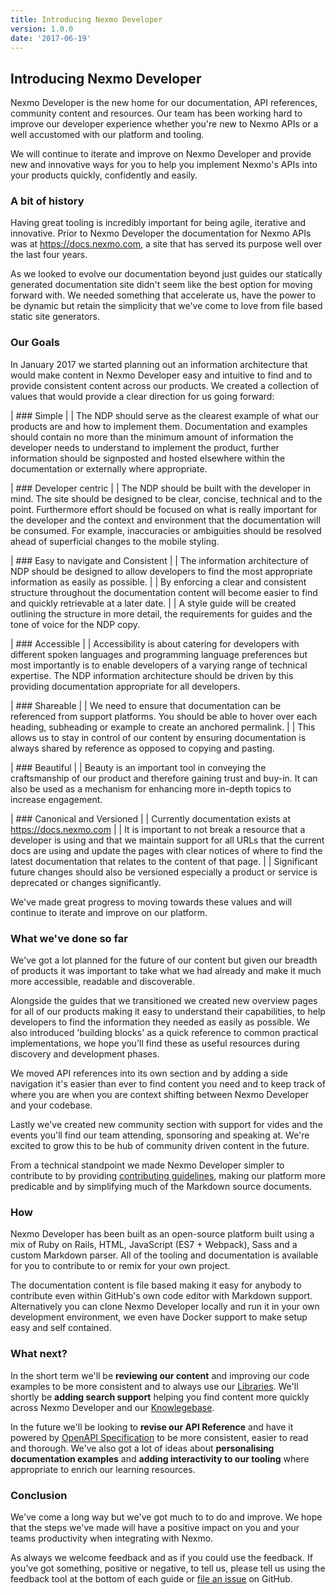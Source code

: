 ```yaml
---
title: Introducing Nexmo Developer
version: 1.0.0
date: '2017-06-19'
---
```


## Introducing Nexmo Developer

Nexmo Developer is the new home for our documentation, API references, community content and resources. Our team has been working hard to improve our developer experience whether you're new to Nexmo APIs or a well accustomed with our platform and tooling.

We will continue to iterate and improve on Nexmo Developer and provide new and innovative ways for you to help you implement Nexmo's APIs into your products quickly, confidently and easily.

### A bit of history

Having great tooling is incredibly important for being agile, iterative and innovative. Prior to Nexmo Developer the documentation for Nexmo APIs was at <https://docs.nexmo.com>, a site that has served its purpose well over the last four years.

As we looked to evolve our documentation beyond just guides our statically generated documentation site didn't seem like the best option for moving forward with. We needed something that accelerate us, have the power to be dynamic but retain the simplicity that we've come to love from file based static site generators.

### Our Goals

In January 2017 we started planning out an information architecture that would make content in Nexmo Developer easy and intuitive to find and to provide consistent content across our products. We created a collection of values that would provide a clear direction for us going forward:

| ### Simple
|
| The NDP should serve as the clearest example of what our products are and how to implement them. Documentation and examples should contain no more than the minimum amount of information the developer needs to understand to implement the product, further information should be signposted and hosted elsewhere within the documentation or externally where appropriate.

| ### Developer centric
|
| The NDP should be built with the developer in mind. The site should be designed to be clear, concise, technical and to the point. Furthermore effort should be focused on what is really important for the developer and the context and environment that the documentation will be consumed. For example, inaccuracies or ambiguities should be resolved ahead of superficial changes to the mobile styling.

| ### Easy to navigate and Consistent
|
| The information architecture of NDP should be designed to allow developers to find the most appropriate information as easily as possible.
|
| By enforcing a clear and consistent structure throughout the documentation content will become easier to find and quickly retrievable at a later date.
|
| A style guide will be created outlining the structure in more detail, the requirements for guides and the tone of voice for the NDP copy.

| ### Accessible
|
| Accessibility is about catering for developers with different spoken languages and programming language preferences but most importantly is to enable developers of a varying range of technical expertise. The NDP information architecture should be driven by this providing documentation appropriate for all developers.

| ### Shareable
|
| We need to ensure that documentation can be referenced from support platforms. You should be able to hover over each heading, subheading or example to create an anchored permalink.
|
| This allows us to stay in control of our content by ensuring documentation is always shared by reference as opposed to copying and pasting.

| ### Beautiful
|
| Beauty is an important tool in conveying the craftsmanship of our product and therefore gaining trust and buy-in. It can also be used as a mechanism for enhancing more in-depth topics to increase engagement.

| ### Canonical and Versioned
|
| Currently documentation exists at <https://docs.nexmo.com>
|
| It is important to not break a resource that a developer is using and that we maintain support for all URLs that the current docs are using and update the pages with clear notices of where to find the latest documentation that relates to the content of that page.
|
| Significant future changes should also be versioned especially a product or service is deprecated or changes significantly.

We've made great progress to moving towards these values and will continue to iterate and improve on our platform.

### What we've done so far

We've got a lot planned for the future of our content but given our breadth of products it was important to take what we had already and make it much more accessible, readable and discoverable.

Alongside the guides that we transitioned we created new overview pages for all of our products making it easy to understand their capabilities, to help developers to find the information they needed as easily as possible. We also introduced 'building blocks' as a quick reference to common practical implementations, we hope you'll find these as useful resources during discovery and development phases.

We moved API references into its own section and by adding a side navigation it's easier than ever to find content you need and to keep track of where you are when you are context shifting between Nexmo Developer and your codebase.

Lastly we've created new community section with support for vides and the events you'll find our team attending, sponsoring and speaking at. We're excited to grow this to be hub of community driven content in the future.

From a technical standpoint we made Nexmo Developer simpler to contribute to by providing [contributing guidelines](/contribute), making our platform more predicable and by simplifying much of the Markdown source documents.

### How

Nexmo Developer has been built as an open-source platform built using a mix of Ruby on Rails, HTML, JavaScript (ES7 + Webpack), Sass and a custom Markdown parser. All of the tooling and documentation is available for you to contribute to or remix for your own project.

The documentation content is file based making it easy for anybody to contribute even within GitHub's own code editor with Markdown support. Alternatively you can clone Nexmo Developer locally and run it in your own development environment, we even have Docker support to make setup easy and self contained.

### What next?

In the short term we'll be **reviewing our content** and improving our code examples to be more consistent and to always use our [Libraries](/tools). We'll shortly be **adding search support** helping you find content more quickly across Nexmo Developer and our [Knowlegebase](https://help.nexmo.com).

In the future we'll be looking to **revise our API Reference** and have it powered by [OpenAPI Specification](https://github.com/OAI/OpenAPI-Specification) to be more consistent, easier to read and thorough. We've also got a lot of ideas about  **personalising documentation examples** and **adding interactivity to our tooling** where appropriate to enrich our learning resources.

### Conclusion

We've come a long way but we've got much to to do and improve. We hope that the steps we've made will have a positive impact on you and your teams productivity when integrating with Nexmo.

As always we welcome feedback and as if you could use the feedback. If you’ve got something, positive or negative, to tell us, please tell us using the feedback tool at the bottom of each guide or [file an issue](https://github.com/Nexmo/nexmo-developer/issues/new) on GitHub.
